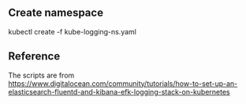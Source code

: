 ## Create namespace

kubectl create -f kube-logging-ns.yaml






## Reference
The scripts are from https://www.digitalocean.com/community/tutorials/how-to-set-up-an-elasticsearch-fluentd-and-kibana-efk-logging-stack-on-kubernetes
